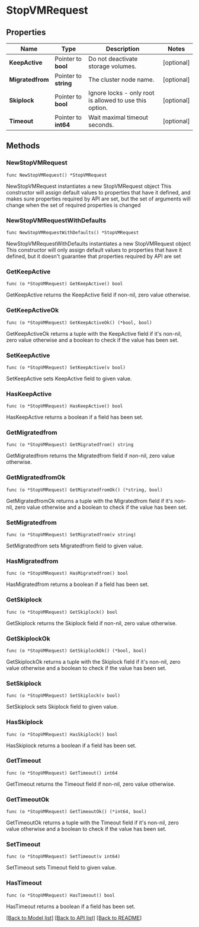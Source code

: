 # StopVMRequest

## Properties

Name | Type | Description | Notes
------------ | ------------- | ------------- | -------------
**KeepActive** | Pointer to **bool** | Do not deactivate storage volumes. | [optional] 
**Migratedfrom** | Pointer to **string** | The cluster node name. | [optional] 
**Skiplock** | Pointer to **bool** | Ignore locks - only root is allowed to use this option. | [optional] 
**Timeout** | Pointer to **int64** | Wait maximal timeout seconds. | [optional] 

## Methods

### NewStopVMRequest

`func NewStopVMRequest() *StopVMRequest`

NewStopVMRequest instantiates a new StopVMRequest object
This constructor will assign default values to properties that have it defined,
and makes sure properties required by API are set, but the set of arguments
will change when the set of required properties is changed

### NewStopVMRequestWithDefaults

`func NewStopVMRequestWithDefaults() *StopVMRequest`

NewStopVMRequestWithDefaults instantiates a new StopVMRequest object
This constructor will only assign default values to properties that have it defined,
but it doesn't guarantee that properties required by API are set

### GetKeepActive

`func (o *StopVMRequest) GetKeepActive() bool`

GetKeepActive returns the KeepActive field if non-nil, zero value otherwise.

### GetKeepActiveOk

`func (o *StopVMRequest) GetKeepActiveOk() (*bool, bool)`

GetKeepActiveOk returns a tuple with the KeepActive field if it's non-nil, zero value otherwise
and a boolean to check if the value has been set.

### SetKeepActive

`func (o *StopVMRequest) SetKeepActive(v bool)`

SetKeepActive sets KeepActive field to given value.

### HasKeepActive

`func (o *StopVMRequest) HasKeepActive() bool`

HasKeepActive returns a boolean if a field has been set.

### GetMigratedfrom

`func (o *StopVMRequest) GetMigratedfrom() string`

GetMigratedfrom returns the Migratedfrom field if non-nil, zero value otherwise.

### GetMigratedfromOk

`func (o *StopVMRequest) GetMigratedfromOk() (*string, bool)`

GetMigratedfromOk returns a tuple with the Migratedfrom field if it's non-nil, zero value otherwise
and a boolean to check if the value has been set.

### SetMigratedfrom

`func (o *StopVMRequest) SetMigratedfrom(v string)`

SetMigratedfrom sets Migratedfrom field to given value.

### HasMigratedfrom

`func (o *StopVMRequest) HasMigratedfrom() bool`

HasMigratedfrom returns a boolean if a field has been set.

### GetSkiplock

`func (o *StopVMRequest) GetSkiplock() bool`

GetSkiplock returns the Skiplock field if non-nil, zero value otherwise.

### GetSkiplockOk

`func (o *StopVMRequest) GetSkiplockOk() (*bool, bool)`

GetSkiplockOk returns a tuple with the Skiplock field if it's non-nil, zero value otherwise
and a boolean to check if the value has been set.

### SetSkiplock

`func (o *StopVMRequest) SetSkiplock(v bool)`

SetSkiplock sets Skiplock field to given value.

### HasSkiplock

`func (o *StopVMRequest) HasSkiplock() bool`

HasSkiplock returns a boolean if a field has been set.

### GetTimeout

`func (o *StopVMRequest) GetTimeout() int64`

GetTimeout returns the Timeout field if non-nil, zero value otherwise.

### GetTimeoutOk

`func (o *StopVMRequest) GetTimeoutOk() (*int64, bool)`

GetTimeoutOk returns a tuple with the Timeout field if it's non-nil, zero value otherwise
and a boolean to check if the value has been set.

### SetTimeout

`func (o *StopVMRequest) SetTimeout(v int64)`

SetTimeout sets Timeout field to given value.

### HasTimeout

`func (o *StopVMRequest) HasTimeout() bool`

HasTimeout returns a boolean if a field has been set.


[[Back to Model list]](../README.md#documentation-for-models) [[Back to API list]](../README.md#documentation-for-api-endpoints) [[Back to README]](../README.md)


